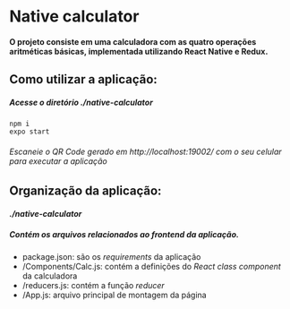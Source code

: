 # Native calculator
#### O projeto consiste em uma calculadora com as quatro operações aritméticas básicas, implementada utilizando React Native e Redux.

## Como utilizar a aplicação:

##### Acesse o diretório *./native-calculator*
```shell
npm i
expo start
```
###### Escaneie o QR Code gerado em *http://localhost:19002/* com o seu celular para executar a aplicação

## Organização da aplicação:

#### *./native-calculator*
##### Contém os arquivos relacionados ao *frontend* da aplicação.
* package.json: são os *requirements* da aplicação
* /Components/Calc.js: contém a definições do *React class component* da calculadora
* /reducers.js: contém a função *reducer*
* /App.js: arquivo principal de montagem da página
